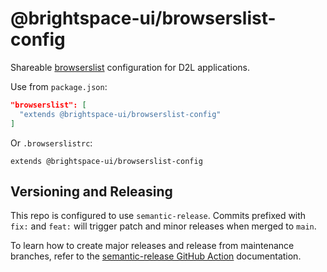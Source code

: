 # @brightspace-ui/browserslist-config

Shareable [browserslist](https://github.com/browserslist/browserslist) configuration for D2L applications.

Use from `package.json`:

```json
"browserslist": [
  "extends @brightspace-ui/browserslist-config"
]
```

Or `.browserslistrc`:

```
extends @brightspace-ui/browserslist-config
```

## Versioning and Releasing

This repo is configured to use `semantic-release`. Commits prefixed with `fix:` and `feat:` will trigger patch and minor releases when merged to `main`.

To learn how to create major releases and release from maintenance branches, refer to the [semantic-release GitHub Action](https://github.com/BrightspaceUI/actions/tree/main/semantic-release) documentation.
